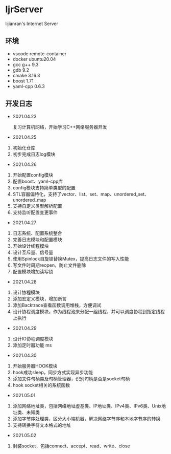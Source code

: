 # ljrServer

lijianran's Internet Server

## 环境

- vscode remote-container
- docker ubuntu20.04
- gcc g++ 9.3
- gdb 9.2
- cmake 3.16.3
- boost 1.71
- yaml-cpp 0.6.3

## 开发日志

- 2021.04.23

    复习计算机网络，开始学习C++网络服务器开发

- 2021.04.25

1. 初始化仓库
2. 初步完成日志log模块

- 2021.04.26

1. 开始配置config模块
2. 配置boost、yaml-cpp库
3. config模块支持简单类型的配置
4. STL容器偏特化，支持了vector、list、set、map、unordered_set、unordered_map
5. 支持自定义类型解析配置
6. 支持监听配置变更事件

- 2021.04.27

1. 日志系统、配置系统整合
2. 完善日志模块和配置模块
3. 开始设计线程模块
4. 设计互斥量、信号量
5. 使用Spinlock自旋锁替换Mutex，提高日志文件的写入性能
6. 写文件时周期reopen，防止文件删除
7. 配置模块增加读写锁

- 2021.04.28

1. 设计协程模块
2. 添加宏定义模块，增加断言
3. 添加Backtrace查看函数调用堆栈，方便调试
4. 设计协程调度模块，作为线程池来分配一组线程，并可以调度协程到指定线程上执行

- 2021.04.29

1. 设计IO协程调度模块
2. 添加定时器功能 ms

- 2021.04.30

1. 开始服务器HOOK模块
2. hook成功sleep，同步方式实现异步功能
3. 添加文件句柄类及句柄管理器，识别句柄是否是socket句柄
4. hook socket相关的系统函数

- 2021.05.01

1. 添加网络地址类，包括网络地址虚基类、IP地址类、IPv4类、IPv6类、Unix地址类、未知类
2. 添加字节序处理类，区分大小端机器，解决网络字节序和本地字节序的转换
3. 支持转换字符文本格式的地址

- 2021.05.02

1. 封装socket，包括connect、accept、read、write、close
